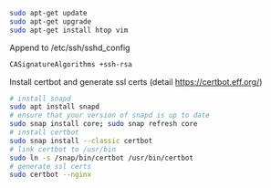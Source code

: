 ```bash
sudo apt-get update
sudo apt-get upgrade
sudo apt-get install htop vim
```

Append to /etc/ssh/sshd_config 
```bash
CASignatureAlgorithms +ssh-rsa
```

Install certbot and generate ssl certs (detail https://certbot.eff.org/)
```bash
# install snapd
sudo apt install snapd
# ensure that your version of snapd is up to date
sudo snap install core; sudo snap refresh core
# install certbot
sudo snap install --classic certbot
# link certbot to /usr/bin
sudo ln -s /snap/bin/certbot /usr/bin/certbot
# generate ssl certs
sudo certbot --nginx
```